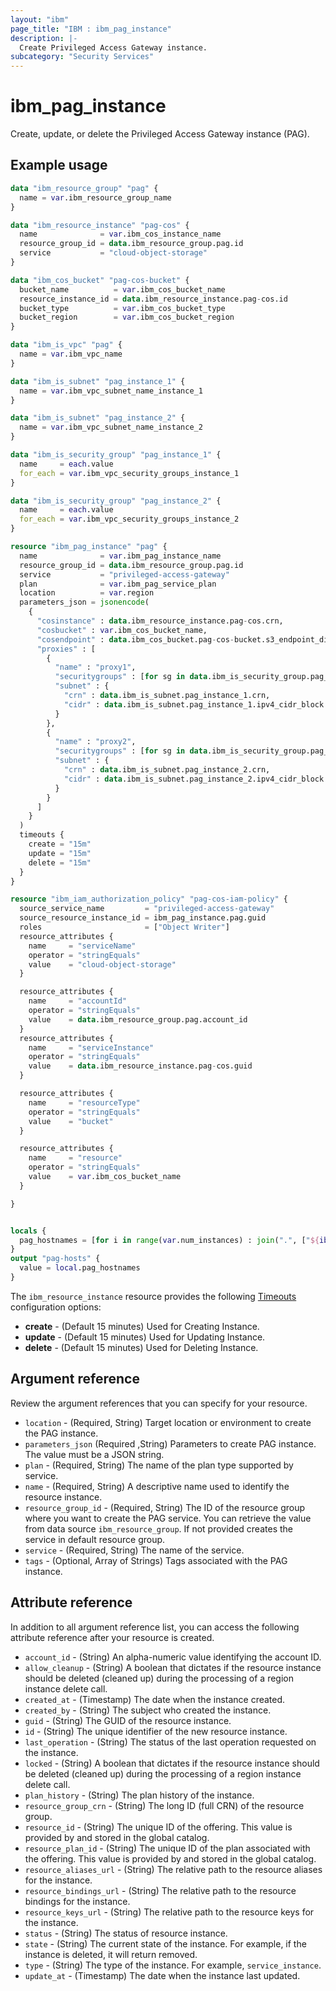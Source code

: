 ```yaml
---
layout: "ibm"
page_title: "IBM : ibm_pag_instance"
description: |-
  Create Privileged Access Gateway instance.
subcategory: "Security Services"
---
```


# ibm_pag_instance
Create, update, or delete the Privileged Access Gateway instance (PAG).

## Example usage

```terraform
data "ibm_resource_group" "pag" {
  name = var.ibm_resource_group_name
}

data "ibm_resource_instance" "pag-cos" {
  name              = var.ibm_cos_instance_name
  resource_group_id = data.ibm_resource_group.pag.id
  service           = "cloud-object-storage"
}

data "ibm_cos_bucket" "pag-cos-bucket" {
  bucket_name          = var.ibm_cos_bucket_name
  resource_instance_id = data.ibm_resource_instance.pag-cos.id
  bucket_type          = var.ibm_cos_bucket_type
  bucket_region        = var.ibm_cos_bucket_region
}

data "ibm_is_vpc" "pag" {
  name = var.ibm_vpc_name
}

data "ibm_is_subnet" "pag_instance_1" {
  name = var.ibm_vpc_subnet_name_instance_1
}

data "ibm_is_subnet" "pag_instance_2" {
  name = var.ibm_vpc_subnet_name_instance_2
}

data "ibm_is_security_group" "pag_instance_1" {
  name     = each.value
  for_each = var.ibm_vpc_security_groups_instance_1
}

data "ibm_is_security_group" "pag_instance_2" {
  name     = each.value
  for_each = var.ibm_vpc_security_groups_instance_2
}

resource "ibm_pag_instance" "pag" {
  name              = var.ibm_pag_instance_name
  resource_group_id = data.ibm_resource_group.pag.id
  service           = "privileged-access-gateway"
  plan              = var.ibm_pag_service_plan
  location          = var.region
  parameters_json = jsonencode(
    {
      "cosinstance" : data.ibm_resource_instance.pag-cos.crn,
      "cosbucket" : var.ibm_cos_bucket_name,
      "cosendpoint" : data.ibm_cos_bucket.pag-cos-bucket.s3_endpoint_direct
      "proxies" : [
        {
          "name" : "proxy1",
          "securitygroups" : [for sg in data.ibm_is_security_group.pag_instance_1 : sg.id],
          "subnet" : {
            "crn" : data.ibm_is_subnet.pag_instance_1.crn,
            "cidr" : data.ibm_is_subnet.pag_instance_1.ipv4_cidr_block
          }
        },
        {
          "name" : "proxy2",
          "securitygroups" : [for sg in data.ibm_is_security_group.pag_instance_2 : sg.id],
          "subnet" : {
            "crn" : data.ibm_is_subnet.pag_instance_2.crn,
            "cidr" : data.ibm_is_subnet.pag_instance_2.ipv4_cidr_block
          }
        }
      ]
    }
  )
  timeouts {
    create = "15m"
    update = "15m"
    delete = "15m"
  }
}

resource "ibm_iam_authorization_policy" "pag-cos-iam-policy" {
  source_service_name         = "privileged-access-gateway"
  source_resource_instance_id = ibm_pag_instance.pag.guid
  roles                       = ["Object Writer"]
  resource_attributes {
    name     = "serviceName"
    operator = "stringEquals"
    value    = "cloud-object-storage"
  }

  resource_attributes {
    name     = "accountId"
    operator = "stringEquals"
    value    = data.ibm_resource_group.pag.account_id
  }
  resource_attributes {
    name     = "serviceInstance"
    operator = "stringEquals"
    value    = data.ibm_resource_instance.pag-cos.guid
  }

  resource_attributes {
    name     = "resourceType"
    operator = "stringEquals"
    value    = "bucket"
  }

  resource_attributes {
    name     = "resource"
    operator = "stringEquals"
    value    = var.ibm_cos_bucket_name
  }

}


locals {
  pag_hostnames = [for i in range(var.num_instances) : join(".", ["${ibm_pag_instance.pag.guid}-${i + 1}", "${ibm_pag_instance.pag.location}", "pag", "appdomain", "cloud"])]
}
output "pag-hosts" {
  value = local.pag_hostnames
}
```



The `ibm_resource_instance` resource provides the following [Timeouts](https://www.terraform.io/docs/language/resources/syntax.html) configuration options:

- **create** - (Default 15 minutes) Used for Creating Instance.
- **update** - (Default 15 minutes) Used for Updating Instance.
- **delete** - (Default 15 minutes) Used for Deleting Instance.

## Argument reference
Review the argument references that you can specify for your resource. 

- `location` - (Required, String) Target location or environment to create the PAG instance.
- `parameters_json` (Required ,String) Parameters to create PAG instance. The value must be a JSON string.
- `plan` - (Required, String) The name of the plan type supported by service.
- `name` - (Required, String) A descriptive name used to identify the resource instance.
- `resource_group_id` - (Required, String) The ID of the resource group where you want to create the PAG service. You can retrieve the value from data source `ibm_resource_group`. If not provided creates the service in default resource group.
- `service` - (Required, String) The name of the service.
- `tags` -  (Optional, Array of Strings) Tags associated with the PAG instance.



## Attribute reference
In addition to all argument reference list, you can access the following attribute reference after your resource is created.

- `account_id` - (String) An alpha-numeric value identifying the account ID.
- `allow_cleanup` - (String) A boolean that dictates if the resource instance should be deleted (cleaned up) during the processing of a region instance delete call.
- `created_at` - (Timestamp) The date when the instance  created.
- `created_by` - (String) The subject who created the instance.
- `guid` - (String) The GUID of the resource instance.
- `id` - (String) The unique identifier of the new resource instance.
- `last_operation` - (String) The status of the last operation requested on the instance.
- `locked` - (String) A boolean that dictates if the resource instance should be deleted (cleaned up) during the processing of a region instance delete call.
- `plan_history` - (String) The plan history of the instance.
- `resource_group_crn` - (String) The long ID (full CRN) of the resource group.
- `resource_id` - (String) The unique ID of the offering. This value is provided by and stored in the global catalog.
- `resource_plan_id` - (String) The unique ID of the plan associated with the offering. This value is provided by and stored in the global catalog.
- `resource_aliases_url` - (String) The relative path to the resource aliases for the instance.
- `resource_bindings_url` - (String) The relative path to the resource bindings for the instance.
- `resource_keys_url` - (String)  The relative path to the resource keys for the instance.
- `status` - (String) The status of resource instance.
- `state` - (String) The current state of the instance. For example, if the instance is deleted, it will return removed.
- `type` - (String) The type of the instance. For example, `service_instance`.
- `update_at` - (Timestamp) The date when the instance last updated.